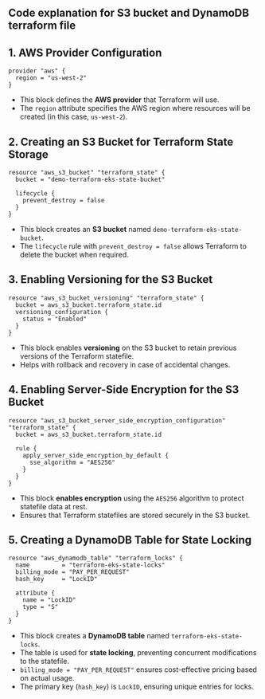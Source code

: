 ## Code explanation for S3 bucket and DynamoDB terraform file

## **1. AWS Provider Configuration**
```hcl
provider "aws" {
  region = "us-west-2"
}
```
- This block defines the **AWS provider** that Terraform will use.
- The `region` attribute specifies the AWS region where resources will be created (in this case, `us-west-2`).

## **2. Creating an S3 Bucket for Terraform State Storage**
```hcl
resource "aws_s3_bucket" "terraform_state" {
  bucket = "demo-terraform-eks-state-bucket"

  lifecycle {
    prevent_destroy = false
  }
}
```
- This block creates an **S3 bucket** named `demo-terraform-eks-state-bucket`.
- The `lifecycle` rule with `prevent_destroy = false` allows Terraform to delete the bucket when required.

## **3. Enabling Versioning for the S3 Bucket**
```hcl
resource "aws_s3_bucket_versioning" "terraform_state" {
  bucket = aws_s3_bucket.terraform_state.id
  versioning_configuration {
    status = "Enabled"
  }
}
```
- This block enables **versioning** on the S3 bucket to retain previous versions of the Terraform statefile.
- Helps with rollback and recovery in case of accidental changes.

## **4. Enabling Server-Side Encryption for the S3 Bucket**
```hcl
resource "aws_s3_bucket_server_side_encryption_configuration" "terraform_state" {
  bucket = aws_s3_bucket.terraform_state.id

  rule {
    apply_server_side_encryption_by_default {
      sse_algorithm = "AES256"
    }
  }
}
```
- This block **enables encryption** using the `AES256` algorithm to protect statefile data at rest.
- Ensures that Terraform statefiles are stored securely in the S3 bucket.

## **5. Creating a DynamoDB Table for State Locking**
```hcl
resource "aws_dynamodb_table" "terraform_locks" {
  name         = "terraform-eks-state-locks"
  billing_mode = "PAY_PER_REQUEST"
  hash_key     = "LockID"

  attribute {
    name = "LockID"
    type = "S"
  }
}
```
- This block creates a **DynamoDB table** named `terraform-eks-state-locks`.
- The table is used for **state locking**, preventing concurrent modifications to the statefile.
- `billing_mode = "PAY_PER_REQUEST"` ensures cost-effective pricing based on actual usage.
- The primary key (`hash_key`) is `LockID`, ensuring unique entries for locks.
